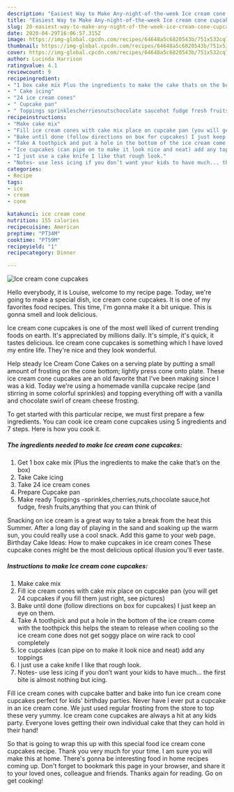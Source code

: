```yaml
---
description: "Easiest Way to Make Any-night-of-the-week Ice cream cone cupcakes"
title: "Easiest Way to Make Any-night-of-the-week Ice cream cone cupcakes"
slug: 20-easiest-way-to-make-any-night-of-the-week-ice-cream-cone-cupcakes
date: 2020-04-29T16:06:57.315Z
image: https://img-global.cpcdn.com/recipes/64648a5c6820543b/751x532cq70/ice-cream-cone-cupcakes-recipe-main-photo.jpg
thumbnail: https://img-global.cpcdn.com/recipes/64648a5c6820543b/751x532cq70/ice-cream-cone-cupcakes-recipe-main-photo.jpg
cover: https://img-global.cpcdn.com/recipes/64648a5c6820543b/751x532cq70/ice-cream-cone-cupcakes-recipe-main-photo.jpg
author: Lucinda Harrison
ratingvalue: 4.1
reviewcount: 9
recipeingredient:
- "1 box cake mix Plus the ingredients to make the cake thats on the box"
- " Cake icing"
- "24 ice cream cones"
- " Cupcake pan"
- " Toppings sprinklescherriesnutschocolate saucehot fudge fresh fruitsanything that you can think of"
recipeinstructions:
- "Make cake mix"
- "Fill ice cream cones with cake mix place on cupcake pan (you will get 24 cupcakes if you fill them just right, see pictures)"
- "Bake until done (follow directions on box for cupcakes) I just keep an eye on them."
- "Take A toothpick and put a hole in the bottom of the ice cream come with the toothpick this helps the steam to release when cooling so the ice cream cone does not get soggy place on wire rack to cool completely"
- "Ice cupcakes (can pipe on to make it look nice and neat) add any toppings"
- "I just use a cake knife I like that rough look."
- "Notes- use less icing if you don’t want your kids to have much... the first bite is almost nothing but icing."
categories:
- Recipe
tags:
- ice
- cream
- cone

katakunci: ice cream cone 
nutrition: 155 calories
recipecuisine: American
preptime: "PT34M"
cooktime: "PT59M"
recipeyield: "1"
recipecategory: Dinner

---
```



![Ice cream cone cupcakes](https://img-global.cpcdn.com/recipes/64648a5c6820543b/751x532cq70/ice-cream-cone-cupcakes-recipe-main-photo.jpg)

Hello everybody, it is Louise, welcome to my recipe page. Today, we're going to make a special dish, ice cream cone cupcakes. It is one of my favorites food recipes. This time, I'm gonna make it a bit unique. This is gonna smell and look delicious.

Ice cream cone cupcakes is one of the most well liked of current trending foods on earth. It's appreciated by millions daily. It's simple, it's quick, it tastes delicious. Ice cream cone cupcakes is something which I have loved my entire life. They're nice and they look wonderful.

Help steady Ice Cream Cone Cakes on a serving plate by putting a small amount of frosting on the cone bottom; lightly press cone onto plate. These ice cream cone cupcakes are an old favorite that I&#39;ve been making since I was a kid. Today we&#39;re using a homemade vanilla cupcake recipe (and stirring in some colorful sprinkles) and topping everything off with a vanilla and chocolate swirl of cream cheese frosting.


To get started with this particular recipe, we must first prepare a few ingredients. You can cook ice cream cone cupcakes using 5 ingredients and 7 steps. Here is how you cook it.

##### The ingredients needed to make Ice cream cone cupcakes:

1. Get 1 box cake mix (Plus the ingredients to make the cake that’s on the box)
1. Take  Cake icing
1. Take 24 ice cream cones
1. Prepare  Cupcake pan
1. Make ready  Toppings -sprinkles,cherries,nuts,chocolate sauce,hot fudge, fresh fruits,anything that you can think of


Snacking on ice cream is a great way to take a break from the heat this Summer. After a long day of playing in the sand and soaking up the warm sun, you could really use a cool snack. Add this game to your web page. Birthday Cake Ideas: How to make cupcakes in ice cream cones These cupcake cones might be the most delicious optical illusion you&#39;ll ever taste. 

##### Instructions to make Ice cream cone cupcakes:

1. Make cake mix
1. Fill ice cream cones with cake mix place on cupcake pan (you will get 24 cupcakes if you fill them just right, see pictures)
1. Bake until done (follow directions on box for cupcakes) I just keep an eye on them.
1. Take A toothpick and put a hole in the bottom of the ice cream come with the toothpick this helps the steam to release when cooling so the ice cream cone does not get soggy place on wire rack to cool completely
1. Ice cupcakes (can pipe on to make it look nice and neat) add any toppings
1. I just use a cake knife I like that rough look.
1. Notes- use less icing if you don’t want your kids to have much... the first bite is almost nothing but icing.


Fill ice cream cones with cupcake batter and bake into fun ice cream cone cupcakes perfect for kids&#39; birthday parties. Never have I ever put a cupcake in an ice cream cone. We just used regular frosting from the store to top these very yummy. Ice cream cone cupcakes are always a hit at any kids party. Everyone loves getting their own individual cake that they can hold in their hand! 

So that is going to wrap this up with this special food ice cream cone cupcakes recipe. Thank you very much for your time. I am sure you will make this at home. There's gonna be interesting food in home recipes coming up. Don't forget to bookmark this page in your browser, and share it to your loved ones, colleague and friends. Thanks again for reading. Go on get cooking!
